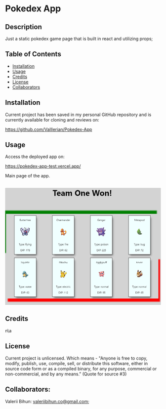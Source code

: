 # Pokedex App

## Description

Just a static pokedex game page that is built in react and utilizing props;

## Table of Contents
- [Installation](#installation)
- [Usage](#usage)
- [Credits](#credits)
- [License](#license)
- [Collaborators](#Collaborators)


## Installation
Current project has been saved in my personal GitHub repository and is currently available for cloning and reviews on:

https://github.com/Valllerian/Pokedex-App

## Usage

Access the deployed app on: 

https://pokedex-app-test.vercel.app/



Main page of the app.

<br>
<img alt="Main page" src="./assets/image01.jpg" />
<br>



## Credits

n\a


## License
Current project is unlicensed. Which means - "Anyone is free to copy, modify, publish, use, compile, sell, or
distribute this software, either in source code form or as a compiled
binary, for any purpose, commercial or non-commercial, and by any
means." (Quote for source #3)

## Collaborators:

Valerii Bihun: valeriibihun.co@gmail.com;
